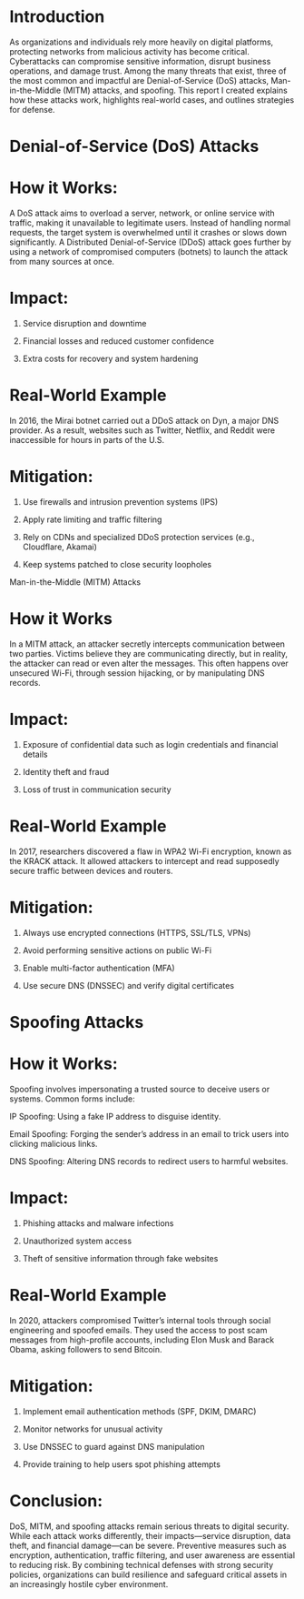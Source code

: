 # Introduction

As organizations and individuals rely more heavily on digital platforms, protecting networks from malicious activity has become critical. Cyberattacks can compromise sensitive information, disrupt business operations, and damage trust. Among the many threats that exist, three of the most common and impactful are Denial-of-Service (DoS) attacks, Man-in-the-Middle (MITM) attacks, and spoofing. This report I created explains how these attacks work, highlights real-world cases, and outlines strategies for defense.

# Denial-of-Service (DoS) Attacks 

# How it Works:
A DoS attack aims to overload a server, network, or online service with traffic, making it unavailable to legitimate users. Instead of handling normal requests, the target system is overwhelmed until it crashes or slows down significantly. A Distributed Denial-of-Service (DDoS) attack goes further by using a network of compromised computers (botnets) to launch the attack from many sources at once.

# Impact:

1. Service disruption and downtime

2. Financial losses and reduced customer confidence

3. Extra costs for recovery and system hardening

# Real-World Example

In 2016, the Mirai botnet carried out a DDoS attack on Dyn, a major DNS provider. As a result, websites such as Twitter, Netflix, and Reddit were inaccessible for hours in parts of the U.S.

# Mitigation:

1. Use firewalls and intrusion prevention systems (IPS)

2. Apply rate limiting and traffic filtering

3. Rely on CDNs and specialized DDoS protection services (e.g., Cloudflare, Akamai)

4. Keep systems patched to close security loopholes

Man-in-the-Middle (MITM) Attacks

# How it Works

In a MITM attack, an attacker secretly intercepts communication between two parties. Victims believe they are communicating directly, but in reality, the attacker can read or even alter the messages. This often happens over unsecured Wi-Fi, through session hijacking, or by manipulating DNS records.

# Impact:

1. Exposure of confidential data such as login credentials and financial details

2. Identity theft and fraud

3. Loss of trust in communication security

# Real-World Example

In 2017, researchers discovered a flaw in WPA2 Wi-Fi encryption, known as the KRACK attack. It allowed attackers to intercept and read supposedly secure traffic between devices and routers.

# Mitigation:

1. Always use encrypted connections (HTTPS, SSL/TLS, VPNs)

2. Avoid performing sensitive actions on public Wi-Fi

3. Enable multi-factor authentication (MFA)

3. Use secure DNS (DNSSEC) and verify digital certificates

# Spoofing Attacks 

# How it Works:

Spoofing involves impersonating a trusted source to deceive users or systems. Common forms include:

IP Spoofing: Using a fake IP address to disguise identity.

Email Spoofing: Forging the sender’s address in an email to trick users into clicking malicious links.

DNS Spoofing: Altering DNS records to redirect users to harmful websites.

# Impact:

1. Phishing attacks and malware infections

2. Unauthorized system access

3. Theft of sensitive information through fake websites

# Real-World Example

In 2020, attackers compromised Twitter’s internal tools through social engineering and spoofed emails. They used the access to post scam messages from high-profile accounts, including Elon Musk and Barack Obama, asking followers to send Bitcoin.

# Mitigation:

1. Implement email authentication methods (SPF, DKIM, DMARC)

2. Monitor networks for unusual activity

3. Use DNSSEC to guard against DNS manipulation

4. Provide training to help users spot phishing attempts

# Conclusion:

DoS, MITM, and spoofing attacks remain serious threats to digital security. While each attack works differently, their impacts—service disruption, data theft, and financial damage—can be severe. Preventive measures such as encryption, authentication, traffic filtering, and user awareness are essential to reducing risk. By combining technical defenses with strong security policies, organizations can build resilience and safeguard critical assets in an increasingly hostile cyber environment.
